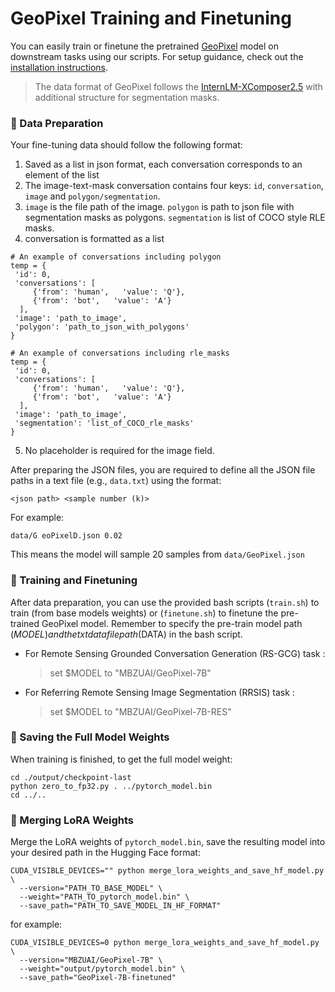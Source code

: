 # GeoPixel Training and Finetuning

You can easily train or finetune the pretrained [GeoPixel](https://huggingface.co/MBZUAI/GeoPixel-7B) model on downstream tasks using our scripts. For setup guidance, check out the [installation instructions](../docs/install.md).

> The data format of GeoPixel follows the [InternLM-XComposer2.5](https://github.com/InternLM/InternLM-XComposer/tree/main) with additional structure for segmentation masks.

### 📂 Data Preparation

Your fine-tuning data should follow the following format:

1. Saved as a list in json format, each conversation corresponds to an element of the list
2. The image-text-mask conversation contains four keys: `id`, `conversation`, `image` and `polygon/segmentation`.
3. `image` is the file path of the image. `polygon` is path to json file with segmentation masks as polygons. `segmentation` is  list of COCO style RLE masks.
4. conversation is formatted as a list

```
# An example of conversations including polygon 
temp = {
 'id': 0,
 'conversations': [
     {'from': 'human',   'value': 'Q'},
     {'from': 'bot',   'value': 'A'}
  ],
 'image': 'path_to_image',
 'polygon': 'path_to_json_with_polygons'
}

```
```
# An example of conversations including rle_masks
temp = {
 'id': 0,
 'conversations': [
     {'from': 'human',   'value': 'Q'},
     {'from': 'bot',   'value': 'A'}
  ],
 'image': 'path_to_image',
 'segmentation': 'list_of_COCO_rle_masks'
}

```

5. No placeholder is required for the image field.


After preparing the JSON files, you are required to define all the JSON file paths in a text file (e.g., `data.txt`) using the format:

```
<json path> <sample number (k)>
```

For example:

```
data/G eoPixelD.json 0.02
```

This means the model will sample 20 samples from `data/GeoPixel.json`

### 🚀 Training and Finetuning
After data preparation, you can use the provided bash scripts (`train.sh`) to train (from base models weights) or (`finetune.sh`) to finetune the pre-trained GeoPixel model. Remember to specify the pre-train model path ($MODEL) and the txt data file path ($DATA) in the bash script.

- For Remote Sensing Grounded Conversation Generation (RS-GCG) task : <br>
  >set $MODEL to "MBZUAI/GeoPixel-7B"
- For Referring Remote Sensing Image Segmentation (RRSIS) task : <br>
  >set $MODEL to "MBZUAI/GeoPixel-7B-RES"

### 💾 Saving the Full Model Weights

When training is finished, to get the full model weight:

```
cd ./output/checkpoint-last
python zero_to_fp32.py . ../pytorch_model.bin
cd ../..
```

### 🔄 Merging LoRA Weights
Merge the LoRA weights of `pytorch_model.bin`, save the resulting model into your desired path in the Hugging Face format:
```
CUDA_VISIBLE_DEVICES="" python merge_lora_weights_and_save_hf_model.py \
  --version="PATH_TO_BASE_MODEL" \
  --weight="PATH_TO_pytorch_model.bin" \
  --save_path="PATH_TO_SAVE_MODEL_IN_HF_FORMAT"
```
for example:
```
CUDA_VISIBLE_DEVICES=0 python merge_lora_weights_and_save_hf_model.py \
  --version="MBZUAI/GeoPixel-7B" \
  --weight="output/pytorch_model.bin" \
  --save_path="GeoPixel-7B-finetuned"
```
